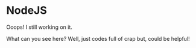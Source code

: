 # NodeJS
Ooops! I still working on it.

What can you see here?
Well, just codes full of crap but, could be helpful!

